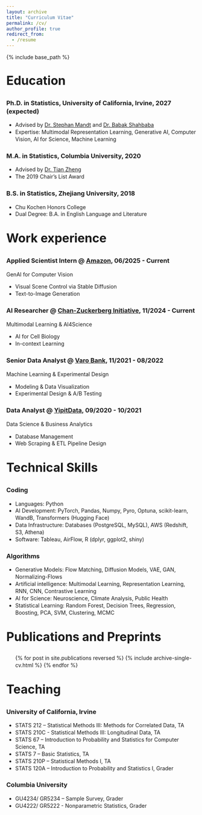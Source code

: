 ```yaml
---
layout: archive
title: "Curriculum Vitae"
permalink: /cv/
author_profile: true
redirect_from:
  - /resume
---
```


{% include base_path %}

<div style="line-height: 1.35;">

<h2 style="font-size: 2rem; margin-top: 2rem;">Education</h2>

### Ph.D. in Statistics, University of California, Irvine, 2027 (expected)
* Advised by [Dr. Stephan Mandt](http://www.stephanmandt.com/) and [Dr. Babak Shahbaba](https://ics.uci.edu/~babaks/)
* Expertise: Multimodal Representation Learning, Generative AI, Computer Vision, AI for Science, Machine Learning

### M.A. in Statistics, Columbia University, 2020
* Advised by [Dr. Tian Zheng](http://www.stat.columbia.edu/~tzheng/)
* The 2019 Chair’s List Award

### B.S. in Statistics, Zhejiang University, 2018
* Chu Kochen Honors College
* Dual Degree: B.A. in English Language and Literature

<h2 style="font-size: 2rem; margin-top: 2rem;">Work experience</h2>

### Applied Scientist Intern @ [Amazon](https://www.aboutamazon.com/what-we-do/), 06/2025 - Current  
GenAI for Computer Vision  
  * Visual Scene Control via Stable Diffusion  
  * Text-to-Image Generation

### AI Researcher @ [Chan-Zuckerberg Initiative](https://chanzuckerberg.com/), 11/2024 - Current  
Multimodal Learning & AI4Science  
  * AI for Cell Biology  
  * In-context Learning

### Senior Data Analyst @ [Varo Bank](https://www.varomoney.com/), 11/2021 - 08/2022  
Machine Learning & Experimental Design  
  * Modeling & Data Visualization  
  * Experimental Design & A/B Testing

### Data Analyst @ [YipitData](https://www.yipitdata.com/), 09/2020 - 10/2021  
Data Science & Business Analytics  
  * Database Management  
  * Web Scraping & ETL Pipeline Design

<h2 style="font-size: 2rem; margin-top: 2rem;">Technical Skills</h2>

### Coding
  * Languages: Python
  * AI Development: PyTorch, Pandas, Numpy, Pyro, Optuna, scikit-learn, WandB, Transformers (Hugging Face)
  * Data Infrastructure: Databases (PostgreSQL, MySQL), AWS (Redshift, S3, Athena)
  * Software: Tableau, AirFlow, R (dplyr, ggplot2, shiny)

### Algorithms
  * Generative Models: Flow Matching, Diffusion Models, VAE, GAN, Normalizing-Flows
  * Artificial intelligence: Multimodal Learning, Representation Learning, RNN, CNN, Contrastive Learning
  * AI for Science: Neuroscience, Climate Analysis, Public Health
  * Statistical Learning: Random Forest, Decision Trees, Regression, Boosting, PCA, SVM, Clustering, MCMC

<h2 style="font-size: 2rem; margin-top: 2rem;">Publications and Preprints</h2>

<ul>{% for post in site.publications reversed %}
  {% include archive-single-cv.html %}
{% endfor %}</ul>

<h2 style="font-size: 2rem; margin-top: 2rem;">Teaching</h2>

### University of California, Irvine
  * STATS 212 – Statistical Methods III: Methods for Correlated Data, TA  
  * STATS 210C - Statistical Methods III: Longitudinal Data, TA  
  * STATS 67 – Introduction to Probability and Statistics for Computer Science, TA  
  * STATS 7 – Basic Statistics, TA  
  * STATS 210P – Statistical Methods I, TA  
  * STATS 120A – Introduction to Probability and Statistics I, Grader

### Columbia University
  * GU4234/ GR5234 – Sample Survey, Grader  
  * GU4222/ GR5222 - Nonparametric Statistics, Grader  

</div>